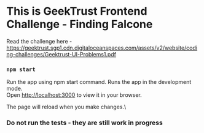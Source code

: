# This is GeekTrust Frontend Challenge - Finding Falcone

Read the challenge here - https://geektrust.sgp1.cdn.digitaloceanspaces.com/assets/v2/website/coding-challenges/Geektrust-UI-Problems1.pdf


### `npm start`
Run the app using npm start command. 
Runs the app in the development mode.\
Open [http://localhost:3000](http://localhost:3000) to view it in your browser.

The page will reload when you make changes.\

### Do not run the tests - they are still work in progress
